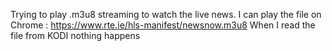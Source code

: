 Trying to play .m3u8 streaming to watch the live news.
I can play the file on Chrome : https://www.rte.ie/hls-manifest/newsnow.m3u8
When I read the file from KODI nothing happens

